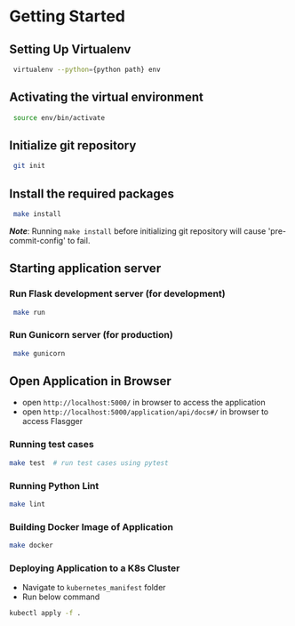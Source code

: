 # Getting Started

## Setting Up Virtualenv
  ```sh
   virtualenv --python={python path} env
   ```

## Activating the virtual environment

  ```sh
   source env/bin/activate
   ```

## Initialize git repository

  ```sh
   git init
   ```
   
## Install the required packages

  ```sh
   make install
   ```
   ***Note***: Running `make install` before initializing git repository will cause 'pre-commit-config' to fail.

## Starting application server

### Run Flask development server (for development)
  ```sh
   make run
   ```

### Run Gunicorn server (for production)
  ```sh
   make gunicorn
   ```

## Open Application in Browser
* open `http://localhost:5000/` in browser to access the application
* open `http://localhost:5000/application/api/docs#/` in browser to access Flasgger

### Running test cases

```sh
make test  # run test cases using pytest
```

### Running Python Lint

```sh
make lint 
```


### Building Docker Image of Application

```sh
make docker 
```

### Deploying Application to a K8s Cluster

* Navigate to `kubernetes_manifest` folder
* Run below command
```sh
kubectl apply -f .
```

